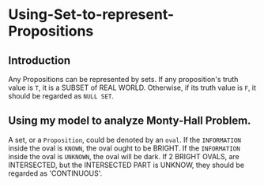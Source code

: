 # Using-Set-to-represent-Propositions

## Introduction

Any Propositions can be represented by sets. If any proposition's truth value is `T`, it is a SUBSET of REAL WORLD. Otherwise, if its truth value is `F`, it should be regarded as `NULL SET`.

## Using my model to analyze Monty-Hall Problem.

A set, or a `Proposition`, could be denoted by an `oval`. If the `INFORMATION` inside the oval is `KNOWN`, the oval ought to be BRIGHT. If the `INFORMATION` inside the oval is `UNKNOWN`, the oval will be dark. If 2 BRIGHT OVALS, are INTERSECTED, but the INTERSECTED PART is UNKNOW, they should be regarded as 'CONTINUOUS'. 
